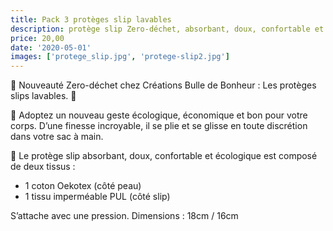 ```yaml
---
title: Pack 3 protèges slip lavables
description: protège slip Zero-déchet, absorbant, doux, confortable et écologique
price: 20,00
date: '2020-05-01'
images: ['protege_slip.jpg', 'protege-slip2.jpg']
---
```


🌿 Nouveauté Zero-déchet chez Créations Bulle de Bonheur : Les protèges slips lavables. 🌿

💚 Adoptez un nouveau geste écologique, économique et bon pour votre corps.
D’une finesse incroyable, il se plie et se glisse en toute discrétion dans votre sac à main.

💚 Le protège slip absorbant, doux, confortable et écologique est composé de deux tissus :

- 1 coton Oekotex (côté peau)
- 1 tissu imperméable PUL (côté slip)

S’attache avec une pression.
Dimensions : 18cm / 16cm
